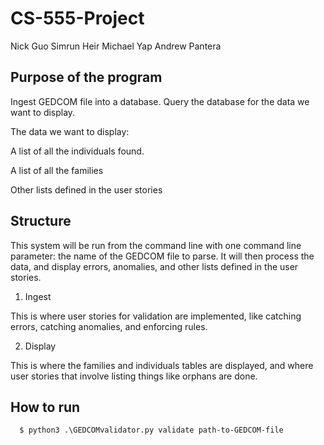 # CS-555-Project

Nick Guo
Simrun Heir
Michael Yap
Andrew Pantera

## Purpose of the program

Ingest GEDCOM file into a database. Query the database for the data we want to display.

The data we want to display:

A list of all the individuals found. 

A list of all the families

Other lists defined in the user stories

## Structure

This system will be run from the command line with one command line parameter: the name of the GEDCOM file to parse. It will then process the data, and display errors, anomalies, and other lists defined in the user stories. 

1. Ingest

This is where user stories for validation are implemented, like catching errors, catching anomalies, and enforcing rules.

2. Display

This is where the families and individuals tables are displayed, and where user stories that involve listing things like orphans are done.

## How to run

```shell
  $ python3 .\GEDCOMvalidator.py validate path-to-GEDCOM-file 
```

